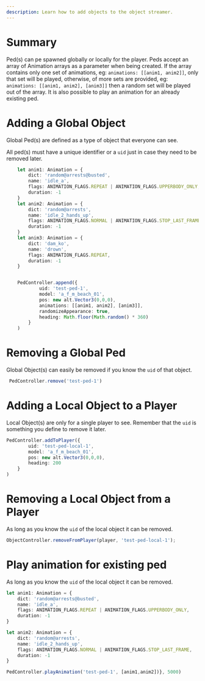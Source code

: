 ```yaml
---
description: Learn how to add objects to the object streamer.
---
```


# Summary

Ped(s) can pe spawned globally or locally for the player. Peds accept an array of Animation arrays as a parameter when being created.
If the array contains only one set of animations, eg: ```animations: [[anim1, anim2]]```, only that set will be played, otherwise, of more sets are provided, eg: ```animations: [[anim1, anim2], [anim3]]``` then a random set will be played out of the array.
It is also possible to play an animation for an already existing ped.

# Adding a Global Object

Global Ped(s) are defined as a type of object that everyone can see.

All ped(s) must have a unique identifier or a `uid` just in case they need to be removed later.

```ts
    let anim1: Animation = {
        dict: 'random@arrests@busted',
        name: 'idle_a',
        flags: ANIMATION_FLAGS.REPEAT | ANIMATION_FLAGS.UPPERBODY_ONLY,
        duration: -1
    }
    let anim2: Animation = {
        dict: 'random@arrests',
        name: 'idle_2_hands_up',
        flags: ANIMATION_FLAGS.NORMAL | ANIMATION_FLAGS.STOP_LAST_FRAME,
        duration: -1
    }
    let anim3: Animation = {
        dict: 'dam_ko',
        name: 'drown',
        flags: ANIMATION_FLAGS.REPEAT,
        duration: -1
    }


    PedController.append({
            uid: 'test-ped-1',
            model: 'a_f_m_beach_01',
            pos: new alt.Vector3(0,0,0),
            animations: [[anim1, anim2], [anim3]],
            randomizeAppearance: true,
            heading: Math.floor(Math.random() * 360)
        }
    )
```

# Removing a Global Ped

Global Object(s) can easily be removed if you know the `uid` of that object.

```ts
 PedController.remove('test-ped-1')
```

# Adding a Local Object to a Player

Local Object(s) are only for a single player to see. Remember that the `uid` is something you define to remove it later.

```ts
PedController.addToPlayer({
        uid: 'test-ped-local-1',
        model: 'a_f_m_beach_01',
        pos: new alt.Vector3(0,0,0),
        heading: 200
    }
)

```

# Removing a Local Object from a Player

As long as you know the `uid` of the local object it can be removed.

```ts        
ObjectController.removeFromPlayer(player, 'test-ped-local-1');
```

# Play animation for existing ped

As long as you know the `uid` of the local object it can be removed.

```ts        
let anim1: Animation = {
    dict: 'random@arrests@busted',
    name: 'idle_a',
    flags: ANIMATION_FLAGS.REPEAT | ANIMATION_FLAGS.UPPERBODY_ONLY,
    duration: -1
}

let anim2: Animation = {
    dict: 'random@arrests',
    name: 'idle_2_hands_up',
    flags: ANIMATION_FLAGS.NORMAL | ANIMATION_FLAGS.STOP_LAST_FRAME,
    duration: -1
}

PedController.playAnimation('test-ped-1', [anim1,anim2])}, 5000)
```